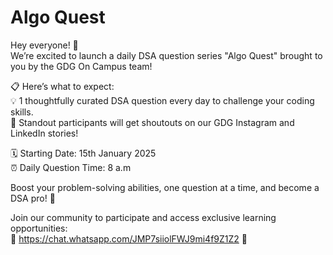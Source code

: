 # Algo Quest

Hey everyone! 🎉  
We’re excited to launch a daily DSA question series "Algo Quest" brought to you by the GDG On Campus team!  

📋 Here’s what to expect:  
💡 1 thoughtfully curated DSA question every day to challenge your coding skills.  
🥳 Standout participants will get shoutouts on our GDG Instagram and LinkedIn stories!  

🗓 Starting Date: 15th January 2025  
⏰ Daily Question Time: 8 a.m  

Boost your problem-solving abilities, one question at a time, and become a DSA pro! 🚀  

Join our community to participate and access exclusive learning opportunities:  
🔗 https://chat.whatsapp.com/JMP7siiolFWJ9mi4f9Z1Z2 🔗  
